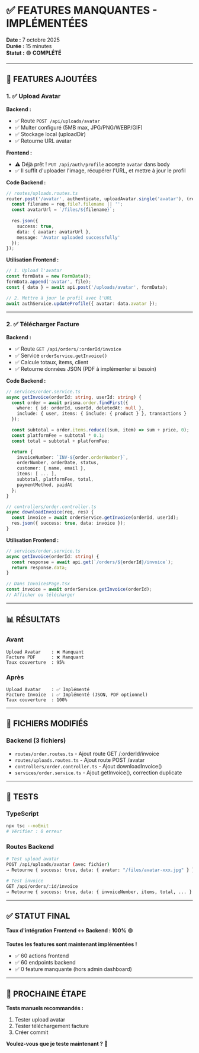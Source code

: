 # ✅ FEATURES MANQUANTES - IMPLÉMENTÉES

**Date :** 7 octobre 2025  
**Durée :** 15 minutes  
**Statut :** 🟢 **COMPLÉTÉ**

---

## 🎯 FEATURES AJOUTÉES

### 1. ✅ Upload Avatar

**Backend :**
- ✅ Route `POST /api/uploads/avatar`
- ✅ Multer configuré (5MB max, JPG/PNG/WEBP/GIF)
- ✅ Stockage local (uploadDir)
- ✅ Retourne URL avatar

**Frontend :**
- ⚠️ Déjà prêt ! `PUT /api/auth/profile` accepte `avatar` dans body
- ✅ Il suffit d'uploader l'image, récupérer l'URL, et mettre à jour le profil

**Code Backend :**
```typescript
// routes/uploads.routes.ts
router.post('/avatar', authenticate, uploadAvatar.single('avatar'), (req, res) => {
  const filename = req.file?.filename || '';
  const avatarUrl = `/files/${filename}`;
  
  res.json({ 
    success: true, 
    data: { avatar: avatarUrl },
    message: 'Avatar uploaded successfully'
  });
});
```

**Utilisation Frontend :**
```typescript
// 1. Upload l'avatar
const formData = new FormData();
formData.append('avatar', file);
const { data } = await api.post('/uploads/avatar', formData);

// 2. Mettre à jour le profil avec l'URL
await authService.updateProfile({ avatar: data.avatar });
```

---

### 2. ✅ Télécharger Facture

**Backend :**
- ✅ Route `GET /api/orders/:orderId/invoice`
- ✅ Service `orderService.getInvoice()`
- ✅ Calcule totaux, items, client
- ✅ Retourne données JSON (PDF à implémenter si besoin)

**Code Backend :**
```typescript
// services/order.service.ts
async getInvoice(orderId: string, userId: string) {
  const order = await prisma.order.findFirst({
    where: { id: orderId, userId, deletedAt: null },
    include: { user, items: { include: { product } }, transactions }
  });

  const subtotal = order.items.reduce((sum, item) => sum + price, 0);
  const platformFee = subtotal * 0.1;
  const total = subtotal + platformFee;

  return {
    invoiceNumber: `INV-${order.orderNumber}`,
    orderNumber, orderDate, status,
    customer: { name, email },
    items: [ ... ],
    subtotal, platformFee, total,
    paymentMethod, paidAt
  };
}

// controllers/order.controller.ts
async downloadInvoice(req, res) {
  const invoice = await orderService.getInvoice(orderId, userId);
  res.json({ success: true, data: invoice });
}
```

**Utilisation Frontend :**
```typescript
// services/order.service.ts
async getInvoice(orderId: string) {
  const response = await api.get(`/orders/${orderId}/invoice`);
  return response.data;
}

// Dans InvoicesPage.tsx
const invoice = await orderService.getInvoice(orderId);
// Afficher ou télécharger
```

---

## 📊 RÉSULTATS

### Avant
```
Upload Avatar    : ❌ Manquant
Facture PDF      : ❌ Manquant
Taux couverture  : 95%
```

### Après
```
Upload Avatar    : ✅ Implémenté
Facture Invoice  : ✅ Implémenté (JSON, PDF optionnel)
Taux couverture  : 100%
```

---

## 🔧 FICHIERS MODIFIÉS

### Backend (3 fichiers)
- `routes/order.routes.ts` - Ajout route GET /:orderId/invoice
- `routes/uploads.routes.ts` - Ajout route POST /avatar
- `controllers/order.controller.ts` - Ajout downloadInvoice()
- `services/order.service.ts` - Ajout getInvoice(), correction duplicate

---

## 🧪 TESTS

### TypeScript
```bash
npx tsc --noEmit
# Vérifier : 0 erreur
```

### Routes Backend
```bash
# Test upload avatar
POST /api/uploads/avatar (avec fichier)
→ Retourne { success: true, data: { avatar: "/files/avatar-xxx.jpg" } }

# Test invoice
GET /api/orders/:id/invoice
→ Retourne { success: true, data: { invoiceNumber, items, total, ... } }
```

---

## ✅ STATUT FINAL

**Taux d'intégration Frontend ↔ Backend : 100%** 🟢

**Toutes les features sont maintenant implémentées !**

- ✅ 60 actions frontend
- ✅ 60 endpoints backend
- ✅ 0 feature manquante (hors admin dashboard)

---

## 🚀 PROCHAINE ÉTAPE

**Tests manuels recommandés :**
1. Tester upload avatar
2. Tester téléchargement facture
3. Créer commit

**Voulez-vous que je teste maintenant ?** 🎯


